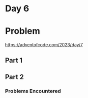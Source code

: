 # Day 6

# Problem

https://adventofcode.com/2023/day/7

## Part 1

## Part 2

### Problems Encountered
